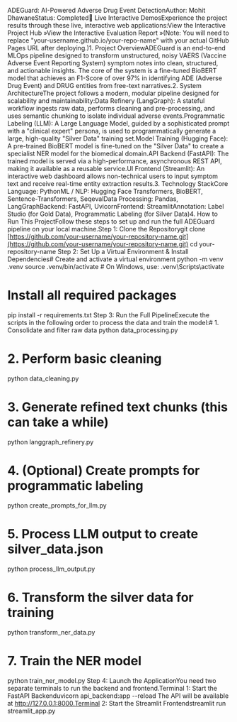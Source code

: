 ADEGuard: AI-Powered Adverse Drug Event DetectionAuthor: Mohit DhawaneStatus: Completed🚀 Live Interactive DemosExperience the project results through these live, interactive web applications:View the Interactive Project Hub »View the Interactive Evaluation Report »(Note: You will need to replace "your-username.github.io/your-repo-name" with your actual GitHub Pages URL after deploying.)1. Project OverviewADEGuard is an end-to-end MLOps pipeline designed to transform unstructured, noisy VAERS (Vaccine Adverse Event Reporting System) symptom notes into clean, structured, and actionable insights. The core of the system is a fine-tuned BioBERT model that achieves an F1-Score of over 97% in identifying ADE (Adverse Drug Event) and DRUG entities from free-text narratives.2. System ArchitectureThe project follows a modern, modular pipeline designed for scalability and maintainability:Data Refinery (LangGraph): A stateful workflow ingests raw data, performs cleaning and pre-processing, and uses semantic chunking to isolate individual adverse events.Programmatic Labeling (LLM): A Large Language Model, guided by a sophisticated prompt with a "clinical expert" persona, is used to programmatically generate a large, high-quality "Silver Data" training set.Model Training (Hugging Face): A pre-trained BioBERT model is fine-tuned on the "Silver Data" to create a specialist NER model for the biomedical domain.API Backend (FastAPI): The trained model is served via a high-performance, asynchronous REST API, making it available as a reusable service.UI Frontend (Streamlit): An interactive web dashboard allows non-technical users to input symptom text and receive real-time entity extraction results.3. Technology StackCore Language: PythonML / NLP: Hugging Face Transformers, BioBERT, Sentence-Transformers, SeqevalData Processing: Pandas, LangGraphBackend: FastAPI, UvicornFrontend: StreamlitAnnotation: Label Studio (for Gold Data), Programmatic Labeling (for Silver Data)4. How to Run This ProjectFollow these steps to set up and run the full ADEGuard pipeline on your local machine.Step 1: Clone the Repositorygit clone [https://github.com/your-username/your-repository-name.git](https://github.com/your-username/your-repository-name.git)
cd your-repository-name
Step 2: Set Up a Virtual Environment & Install Dependencies# Create and activate a virtual environment
python -m venv .venv
source .venv/bin/activate  # On Windows, use: .venv\Scripts\activate

# Install all required packages
pip install -r requirements.txt
Step 3: Run the Full PipelineExecute the scripts in the following order to process the data and train the model:# 1. Consolidate and filter raw data
python data_processing.py

# 2. Perform basic cleaning
python data_cleaning.py

# 3. Generate refined text chunks (this can take a while)
python langgraph_refinery.py

# 4. (Optional) Create prompts for programmatic labeling
python create_prompts_for_llm.py

# 5. Process LLM output to create silver_data.json
python process_llm_output.py

# 6. Transform the silver data for training
python transform_ner_data.py

# 7. Train the NER model
python train_ner_model.py
Step 4: Launch the ApplicationYou need two separate terminals to run the backend and frontend.Terminal 1: Start the FastAPI Backenduvicorn api_backend:app --reload
The API will be available at http://127.0.0.1:8000.Terminal 2: Start the Streamlit Frontendstreamlit run streamlit_app.py
